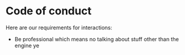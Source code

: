 # Code of conduct
Here are our requirements for interactions:
- Be professional which means no talking about stuff other than the engine ye
